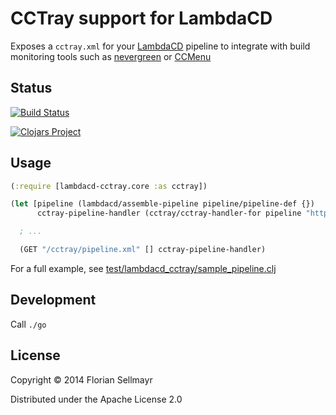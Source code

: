 # CCTray support for LambdaCD
Exposes a `cctray.xml` for your [LambdaCD](https://github.com/flosell/lambdacd) pipeline to integrate with build monitoring tools such as [nevergreen](http://nevergreen.io/) or [CCMenu](http://ccmenu.org/)

## Status

[![Build Status](https://travis-ci.org/flosell/lambdacd-cctray.svg)](https://travis-ci.org/flosell/lambdacd-cctray)

[![Clojars Project](http://clojars.org/lambdacd-cctray/latest-version.svg)](http://clojars.org/lambdacd-cctray)
## Usage

```clojure
(:require [lambdacd-cctray.core :as cctray])

(let [pipeline (lambdacd/assemble-pipeline pipeline/pipeline-def {})
      cctray-pipeline-handler (cctray/cctray-handler-for pipeline "http://some-base-url")

  ; ...

  (GET "/cctray/pipeline.xml" [] cctray-pipeline-handler)
```

For a full example, see [test/lambdacd_cctray/sample_pipeline.clj](test/lambdacd_cctray/sample_pipeline.clj)

## Development

Call `./go`

## License

Copyright © 2014 Florian Sellmayr

Distributed under the Apache License 2.0
